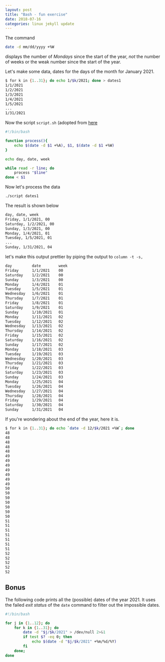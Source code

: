 ```yaml
---
layout: post
title: "Bash - fun exercise"
date: 2018-07-16
categories: linux jekyll update 
---
```


The command 

``` bash
date -d mm/dd/yyyy +%W
``` 

displays the number of *Mondays* since the start of the year, *not* the number of weeks or the weak number since the start of the year.

Let's make some data, dates for the days of the month for January 2021.

``` bash
$ for k in {1..31}; do echo 1/$k/2021; done > dates1
1/1/2021
1/2/2021
1/3/2021
1/4/2021
1/5/2021
...
1/31/2021
```

Now the script `script.sh` (adopted from [here](https://www.howtogeek.com/709838/how-to-process-a-file-line-by-line-in-a-linux-bash-script/)

``` bash
#!/bin/bash

function process(){
	echo $(date -d $1 +%A), $1, $(date -d $1 +%W)
}

echo day, date, week

while read -r line; do
	process "$line"
done < $1
```
Now let's process the data

``` bash
./script dates1
```

The result is shown below 

``` bash
day, date, week
Friday, 1/1/2021, 00
Saturday, 1/2/2021, 00
Sunday, 1/3/2021, 00
Monday, 1/4/2021, 01
Tuesday, 1/5/2021, 01
...
Sunday, 1/31/2021, 04
```

let's make this output prettier by piping the output to `column -t -s,`

``` bash
day         date        week
Friday      1/1/2021    00
Saturday    1/2/2021    00
Sunday      1/3/2021    00
Monday      1/4/2021    01
Tuesday     1/5/2021    01
Wednesday   1/6/2021    01
Thursday    1/7/2021    01
Friday      1/8/2021    01
Saturday    1/9/2021    01
Sunday      1/10/2021   01
Monday      1/11/2021   02
Tuesday     1/12/2021   02
Wednesday   1/13/2021   02
Thursday    1/14/2021   02
Friday      1/15/2021   02
Saturday    1/16/2021   02
Sunday      1/17/2021   02
Monday      1/18/2021   03
Tuesday     1/19/2021   03
Wednesday   1/20/2021   03
Thursday    1/21/2021   03
Friday      1/22/2021   03
Saturday    1/23/2021   03
Sunday      1/24/2021   03
Monday      1/25/2021   04
Tuesday     1/26/2021   04
Wednesday   1/27/2021   04
Thursday    1/28/2021   04
Friday      1/29/2021   04
Saturday    1/30/2021   04
Sunday      1/31/2021   04
```

If you're wondering about the end of the year, here it is.

``` bash
$ for k in {1..31}; do echo `date -d 12/$k/2021 +%W`; done
48
48
48
48
48
49
49
49
49
49
49
49
50
50
50
50
50
50
50
51
51
51
51
51
51
51
52
52
52
52
52
```

## Bonus

The following code prints all the (possible) dates of the year 2021. It uses the failed *exit status* of the `date` command to filter out the impossible dates.

``` bash
#!/bin/bash

for j in {1..12}; do 
	for k in {1..31}; do
		date -d "$j/$k/2021" > /dev/null 2>&1
		if test $? -eq 0; then
			echo $(date -d "$j/$k/2021" +%m/%d/%Y)
		fi
	done; 
done
```
